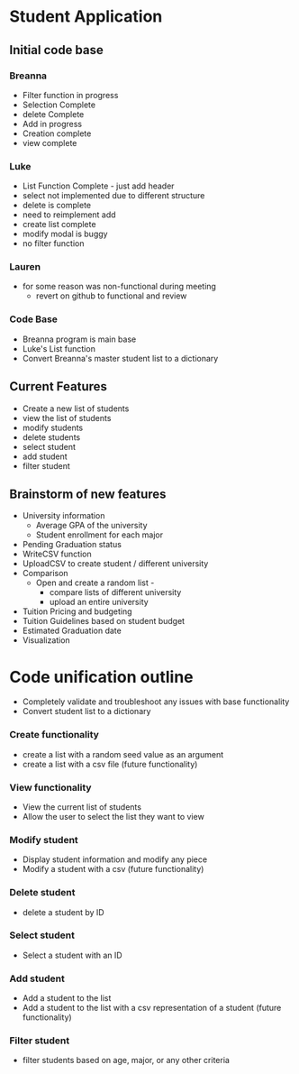 # Student Application
## Initial code base
### Breanna
* Filter function in progress
* Selection Complete
* delete Complete
* Add in progress
* Creation complete
* view complete

### Luke 
* List Function Complete - just add header
* select not implemented due to different structure
* delete is complete
* need to reimplement add
* create list complete
* modify modal is buggy
* no filter function

### Lauren
* for some reason was non-functional during meeting 
    * revert on github to functional and review

### Code Base
* Breanna program is main base
* Luke's List function
* Convert Breanna's master student list to a dictionary

## Current Features
* Create a new list of students
* view the list of students
* modify students
* delete students
* select student
* add student
* filter student

## Brainstorm of new features
* University information
    * Average GPA of the university
    * Student enrollment for each major
* Pending Graduation status
* WriteCSV function
* UploadCSV to create student / different university
* Comparison
    * Open and create a random list - 
        * compare lists of different university
        * upload an entire university
* Tuition Pricing and budgeting
* Tuition Guidelines based on student budget
* Estimated Graduation date
* Visualization

# Code unification outline
* Completely validate and troubleshoot any issues with base functionality
* Convert student list to a dictionary
### Create functionality
* create a list with a random seed value as an argument
* create a list with a csv file (future functionality)
### View functionality
* View the current list of students
* Allow the user to select the list they want to view
### Modify student
* Display student information and modify any piece
* Modify a student with a csv (future functionality)
### Delete student
* delete a student by ID
### Select student
* Select a student with an ID
### Add student
* Add a student to the list
* Add a student to the list with a csv representation of a student (future functionality)
### Filter student
* filter students based on age, major, or any other criteria



